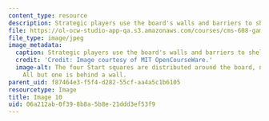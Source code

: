 ```yaml
---
content_type: resource
description: Strategic players use the board's walls and barriers to shelter behind.
file: https://ol-ocw-studio-app-qa.s3.amazonaws.com/courses/cms-608-game-design-spring-2008/06a212ab0f398b8a5b8e21ddd3ef53f9_10.jpg
file_type: image/jpeg
image_metadata:
  caption: Strategic players use the board's walls and barriers to shelter behind.
  credit: 'Credit: Image courtesy of MIT OpenCourseWare.'
  image-alt: The four Start squares are distributed around the board, near the corners.
    All but one is behind a wall.
parent_uid: f87464e3-f5f4-d282-55cf-aa4a5c1b6105
resourcetype: Image
title: Image 10
uid: 06a212ab-0f39-8b8a-5b8e-21ddd3ef53f9
---
```

